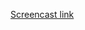 [Screencast link](https://drive.google.com/file/d/1ic2w6X1xImCUqPwqPT25IFbu9HcFC9G6/view?usp=drivesdk)
